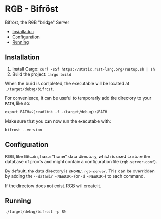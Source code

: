 # RGB - Bifröst

Bifröst, the RGB "bridge" Server

* [Installation](#installation)
* [Configuration](#configuration)
* [Running](#running)

## Installation

1. Install Cargo: `curl -sSf https://static.rust-lang.org/rustup.sh | sh`
2. Build the project: `cargo build`

When the build is completed, the executable will be located at `./target/debug/bifrost`.

For convenience, it can be useful to temporarily add the directory to your `PATH`, like so:

```
export PATH=$(readlink -f ./target/debug):$PATH
```

Make sure that you can now run the executable with:

```
bifrost --version
```

## Configuration

RGB, like Bitcoin, has a "home" data directory, which is used to store the database of proofs and might contain a configuration file (`rgb-server.conf`).

By default, the data directory is `$HOME/.rgb-server`. This can be overridden by adding the `--datadir <NEWDIR>` (or `-d <NEWDIR>`) to each command.

If the directory does not exist, RGB will create it.

## Running

`./target/debug/bifrost -p 80`
